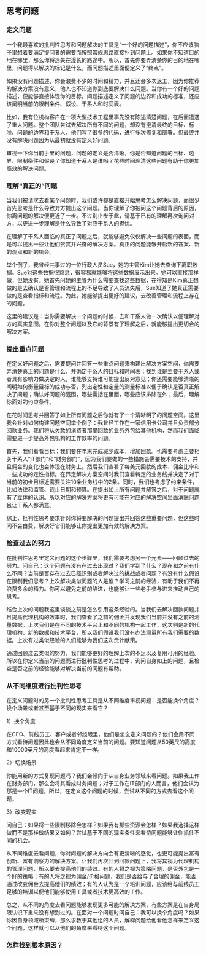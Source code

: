 ## 思考问题

### 定义问题

一个我最喜欢的批判性思考和问题解决的工具是“一个好的问题描述”，你不应该脑子里想着要满足提问者的需要而按照常规思路直接扑到问题上。如果你不知道目的地在哪里，那么你将迷失在漫长的路途中。所以，首先你要弄清楚你的目的地在哪里，问题得以解决的标记是什么，而问题描述里面便定义了“终点”。

如果没有问题描述，你会浪费不少的时间和精力，并且还会多次返工，因为你推荐的解决方案没有意义，他人也不知道你到底要解决什么问题。当你有一个好的问题描述，便能够直接体现你的目标。问题描述定义了问题的边界和成功的标准，还应该阐明当前的限制条件、假设、干系人和时间表。

比如，我有位机构客户在一项大型技术工程里事先没有陈述清楚问题，在后面遭遇了重大问题。整个团队尝试去解决所有不同的问题，却没有澄清最终的目标、标准、问题的边界和干系人，他们写了很多的代码，进行多次修复和部署。但最终并没有解决问题因为从最初就没有定义好问题。

审视一下你当前手里的问题，问题的定义是否清晰，你是否知道问题的目标、边界、限制条件和假设？你知道干系人是谁吗？花些时间理清这些问题有助于你更加高效的解决问题。


### 理解“真正的”问题

当我们被请求去看某个问题时，我们或许都是直接开始思考怎么解决问题，而很少首先思考是什么导致对方提出这个问题。当你理解了你被问这个问题背后的原因，你离问题的解决便更近了一步。不过别止步于此，请基于已有的理解再次询问对方，以更进一步理解是什么导致了对应干系人的担忧。

在理解了干系人面临的真正了问题之后，就能够避免仅仅解决一些问题的表面，而是可以提出一些让他们赞赏并兴奋的解决方案。真正的问题能够开启新的答案、新的观点和新的机会。

举个例子，我曾经共事过的一位行政人员Sue，她的主管Kim让她去查询下离职数据。Sue对这些数据很熟悉，很容易就能够将这些数据展示出来。她可以直接那样做，但她没有。她首先问她的主管为什么需要查找这些数据，在得知是Kim真正想做的是去确认是否管理和流程上的不足导致了人员流失后，Sue知道了她真正需要做的是查看指标和流程。为此，她能够提出更好的建议，去改善管理和流程上存在的问题。

这里的建议是：当你需要解决一个问题的时候，去和干系人做一次确认以便理解对方的真实意图。在你对整个问题以及它的背景有了理解之后，就能够提出更切合的解决方案。


### 提出重点问题

在定义好问题之后，需要提问并回答一些重点问题来构建出解决方案空间，你需要弄清楚真正的问题是什么，并确定干系人的目标和时间表；找到谁是主要干系人或者具有影响力做决定的人，谁能够支持谁可能提出反对意见；你还需要能够清晰的阐明如何衡量目标的成功与否，列出定性和定量的测量标准以便于确认是否真正解决了问题；确认好问题的范围，哪些囊括在里面，哪些应该排除在外；最后，理解你面对的约束条件。

在花时间思考并回答了如上所有问题之后你就有了一个清晰明了的问题空间。这里我会针对如何构建问题空间举个例子：我曾经工作在一家信用卡公司并且负责部分回款业务。我们将从欠款的消费者那里回款的业务外包给其他机构，然而我们面临需要进一步提高外包机构的工作效率的问题。

首先，我们看看目标：我们要在年末完成减少成本，增加回款。也需要考虑主要相关干系人“IT部门”和“财务部门”，因为我们要做的一些措施会需要技术的支持，并且佣金的变化也会体现在财务上。然后我们查看了每美元回款的成本、佣金比率和一些成功的定性指标。在界定解决方案空间时我们查看特定的业务线并决定了对于当前的初步目标近需要关注10条业务线中的2条。同时，我们也考虑了约束条件，比如法律和监管、截止日期和预算。在提出如上所有问题并解答之后，对于问题就有了立体的认识。所以对应的解决方案将更有可能在对应的解决空间里面消除问题且让干系人都满意。

综上，批判性思考要求针对你将要解决的问题提出并回答这些重要问题，但这些时间不会白费，解决好它们能够让你提出更加有效的解决方案。


### 检查过去的努力

在批判性思考里定义问题的这个步骤里，我们需要考虑另一个元素——回顾过去的努力。问自己：这个问题有没有在过去出现过？我们学到了什么？现在和之前有什么不同？当前是否存在过去已经识别或者解决过的挑战或者问题？有没有什么假设在限制我们思考？上次解决类似问题的人是谁？学习之前的经验，有助于我们不再浪费多余的精力。你可以避免之前的陷进，也能够让一些老手参与进来推动自己的思考。

结合上次的问题我这里谈谈之前是怎么引用这条经验的。当我们去解决回款问题并且提高代理机构的效率时，我们查看了之前的佣金并发现我们当前并没有之前的测量数据。上次我们是在不同的技术平台上和不同的机构一起工作，这次则是新的代理机构、新的数据和技术平台，所以我们假设我们没有办法测量所有我们需要的数据。上次有过类似经验的人们能够为我们这次贡计献策。

通过回顾过去类似的努力，我们能够更好的理解上次的不足以及复用可用的经验。所以在你定义当前的问题而进行批判性思考的过程中，询问自身如上的问题，且检查是否之前的经验能够对解决当前的问题有帮助。


### 从不同维度进行批判性思考

在定义问题时的另一个批判性思考工具是从不同维度审视问题：是否能换个角度？换个场景或者甚至基于不同的现实来看它？

1）换个角度

在CEO、前线员工、客户或者邻组眼里，他们是怎么定义问题的？他们会用不同方式看待问题因此也会从不同角度定义当前的问题。要知道问题从50英尺的高度和10000英尺的高度看起来肯定不一样。

2）切换场景

你能用新的方式复现问题吗？我们会倾向于从自身业务领域来看问题。如果我工作在财务部门，那么会将其看成财务问题；对于工作在IT部门的人而言，他们会认为那是一个IT问题。所以，在定义这个问题的时候，尝试从不同的方式去看这个问题。

3）改变现实

问自己：如果将一些限制移除会怎样？如果我有那些资源会怎样？如果我选择这样做而不是那样做结果又如何？尝试基于不同的现实条件来看待问题能够让你抓住不同的机会。


从不同维度去看问题，你对问题的解决方向会有更清晰的感觉，也更可能提出富有创新、富有洞察力的解决方案。让我们再次回到回款问题上，我将其视为代理机构的管理问题，所以要去提高他们的绩效。有的人将之视为策略问题，是否外包是一个好的策略；有的人将之视为佣金/价格问题，我们是否给与了合理的佣金，能否通过改变佣金去提高他们的绩效；有的人认为是一个培训问题，应该给与前线员工足够的培训以便他们能够使用工具或者技术更高效的工作。

总之，从不同的角度去看问题能够发现更多可能的解决方案，有些方案是在自身局限认识下重来没有想到过的。在面对一个问题时问自己：我可以换个角度吗？如果你因自身领域所束缚，那么求教于其他组的人员，解释问题给他看他怎样来定义这个问题，这样就可以从他们的角度来看待这个问题。


### 怎样找到根本原因？
